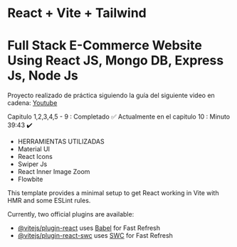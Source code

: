 # React + Vite + Tailwind
# Full Stack E-Commerce Website Using React JS, Mongo DB, Express Js, Node Js
Proyecto realizado de práctica siguiendo la guía del siguiente video en cadena:
[Youtube](https://www.youtube.com/watch?v=-APmpguNFqI&list=PLhFBHuT4t3aCiG8KjDlgKubRMtwAQTi9I&index=3)

Capitulo 1,2,3,4,5 - 9 : Completado ✅
Actualmente en el capitulo 10 : Minuto 39:43 ✔️

- HERRAMIENTAS UTILIZADAS
- Material UI
- React Icons
- Swiper Js
- React Inner Image Zoom
- Flowbite

This template provides a minimal setup to get React working in Vite with HMR and some ESLint rules.

Currently, two official plugins are available:

- [@vitejs/plugin-react](https://github.com/vitejs/vite-plugin-react/blob/main/packages/plugin-react/README.md) uses [Babel](https://babeljs.io/) for Fast Refresh
- [@vitejs/plugin-react-swc](https://github.com/vitejs/vite-plugin-react-swc) uses [SWC](https://swc.rs/) for Fast Refresh
